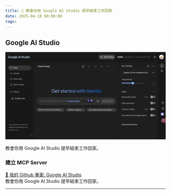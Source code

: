 ```yaml
---
title: 🔗 教會你用 Google AI Studio 提早結束工作回家
date: 2025-04-18 00:00:00
tags:
---
```


## Google AI Studio
![MCP](../images/Google_AI_Studio.png)

教會你用 Google AI Studio 提早結束工作回家。

<!-- more -->

### 建立 MCP Server

[🔗 我的 Github 專案: Google AI Studio](https://github.com/chiisen/Google_AI_Studio)  
教會你用 Google AI Studio 提早結束工作回家。

---

